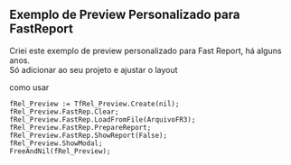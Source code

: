 Exemplo de Preview Personalizado para FastReport
-

Criei este exemplo de preview personalizado para Fast Report, há alguns anos.  
Só adicionar ao seu projeto e ajustar o layout  

como usar  

    fRel_Preview := TfRel_Preview.Create(nil);  
    fRel_Preview.FastRep.Clear;  
    fRel_Preview.FastRep.LoadFromFile(ArquivoFR3);  
    fRel_Preview.FastRep.PrepareReport;  
    fRel_Preview.FastRep.ShowReport(False);  
    fRel_Preview.ShowModal;  
    FreeAndNil(fRel_Preview);  
